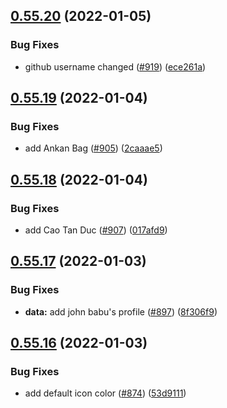 ## [0.55.20](https://github.com/EddieHubCommunity/LinkFree/compare/v0.55.19...v0.55.20) (2022-01-05)


### Bug Fixes

* github username changed ([#919](https://github.com/EddieHubCommunity/LinkFree/issues/919)) ([ece261a](https://github.com/EddieHubCommunity/LinkFree/commit/ece261a25c398a2c34f16b664035092dd0bab404))



## [0.55.19](https://github.com/EddieHubCommunity/LinkFree/compare/v0.55.18...v0.55.19) (2022-01-04)


### Bug Fixes

* add Ankan Bag ([#905](https://github.com/EddieHubCommunity/LinkFree/issues/905)) ([2caaae5](https://github.com/EddieHubCommunity/LinkFree/commit/2caaae5fb9e4e514a5b92ab3b2d22ee3f0290818))



## [0.55.18](https://github.com/EddieHubCommunity/LinkFree/compare/v0.55.17...v0.55.18) (2022-01-04)


### Bug Fixes

* add Cao Tan Duc ([#907](https://github.com/EddieHubCommunity/LinkFree/issues/907)) ([017afd9](https://github.com/EddieHubCommunity/LinkFree/commit/017afd9a433068863f54ad606647418966be5f11))



## [0.55.17](https://github.com/EddieHubCommunity/LinkFree/compare/v0.55.16...v0.55.17) (2022-01-03)


### Bug Fixes

* **data:** add john babu's profile ([#897](https://github.com/EddieHubCommunity/LinkFree/issues/897)) ([8f306f9](https://github.com/EddieHubCommunity/LinkFree/commit/8f306f9ef19bc9fe5fb340c811ba6e6f4551cb38))



## [0.55.16](https://github.com/EddieHubCommunity/LinkFree/compare/v0.55.15...v0.55.16) (2022-01-03)


### Bug Fixes

* add default icon color  ([#874](https://github.com/EddieHubCommunity/LinkFree/issues/874)) ([53d9111](https://github.com/EddieHubCommunity/LinkFree/commit/53d9111a665d1d63f77c51e1b91ce334709d1a79))



